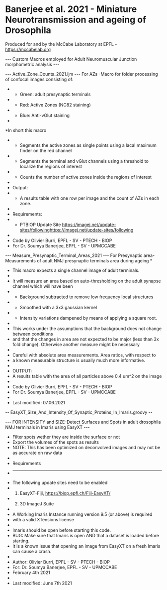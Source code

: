 # Banerjee et al. 2021 - Miniature Neurotransmission and ageing of Drosophila
 
 Produced for and by the McCabe Laboratory at EPFL - https://mccabelab.org 
 
--- Custom Macros employed for Adult Neuromuscular Junction morphometric analysis --- 

---  Active_Zone_Counts_2021.ijm ---
For AZs -Macro for folder processing of confocal images consisting of:
 * - Green: adult presynaptic terminals
 * - Red: Active Zones (NC82 staining)
 * - Blue: Anti-vGlut staining
 *
 *In short this macro
 * - Segments the active zones as single points using a lacal maximum finder on the red channel
 * - Segments the terminal and vGlut channels using a threshold to localize the regions of interest
 * - Counts the number of active zones inside the regions of interest
 *
 * Output:
 * - A results table with one row per image and the count of AZs in each zone.
 *
 * Requirements:
 * - PTBIOP Update Site https://imagej.net/update-sites/followinghttps://imagej.net/update-sites/following
 *
 * Code by Olivier Burri, EPFL - SV - PTECH - BIOP
 * For Dr. Soumya Banerjee, EPFL - SV - UPMCCABE
 
 
 --- Measure_Presynaptic_Terminal_Areas_2021 ---
 For Presynaptic area-Measurements of adult NMJ presynaptic terminals area during ageing
 *
 * This macro expects a single channel image of adult terminals.
 *
 * It will measure an area based on auto-thresholding on the adult synapse channel which will have been
 * - Background subtracted to remove low frequency local structures
 * - Smoothed with a 3x3 gaussian kernel
 * - Intensity variations dampened by means of applying a square root.
 *
 * This works under the assumptions that the background does not change between conditions
 * and that the changes in area are not expected to be major (less than 3x fold change). Otherwise another measure might be necessary
 *
 * Careful with absolute area measurements. Area ratios, with respect to
 * a known measurable structure is usually much more informative.
 *
 * OUTPUT:
 * A results table with the area of all particles above 0.4 um^2 on the image
 *
 * Code by Olivier Burri, EPFL - SV - PTECH - BIOP
 * For Dr. Soumya Banerjee, EPFL - SV - UPMCCABE
 *
 * Last modified: 07.06.2021
 
 --  EasyXT_Size_And_Intensity_Of_Synaptic_Proteins_In_Imaris.groovy --
 
 --- FOR INTENSITY and SIZE-Detect Surfaces and Spots in adult drosophila NMJ terminals in Imaris using EasyXT ---
 * Filter spots wether they are inside the surface or not
 * Export the volumes of the spots as results
 * NOTE: This has been optimized on deconvolved images and may not be as accurate on raw data
 *
 * Requirements
 * ------------
 * The following update sites need to be enabled
 * 1. EasyXT-Fiji, https://biop.epfl.ch/Fiji-EasyXT/
 * 2. 3D ImageJ Suite
 *
 * A Working Imaris Instance running version 9.5 (or above) is required
 * with a valid XTensions license
 *
 * Imaris should be open before starting this code.
 * BUG: Make sure that Imaris is open AND that a dataset is loaded before starting.
 * It is a known issue that opening an image from EasyXT on a fresh Imaris can cause a crash.
 *
 * Author: Olivier Burri, EPFL - SV - PTECH - BIOP
 * For: Dr. Soumya Banerjee, EPFL - SV - UPMCCABE
 * February 4th 2021
 *
 * Last modified: June 7th 2021
 
 
 
 